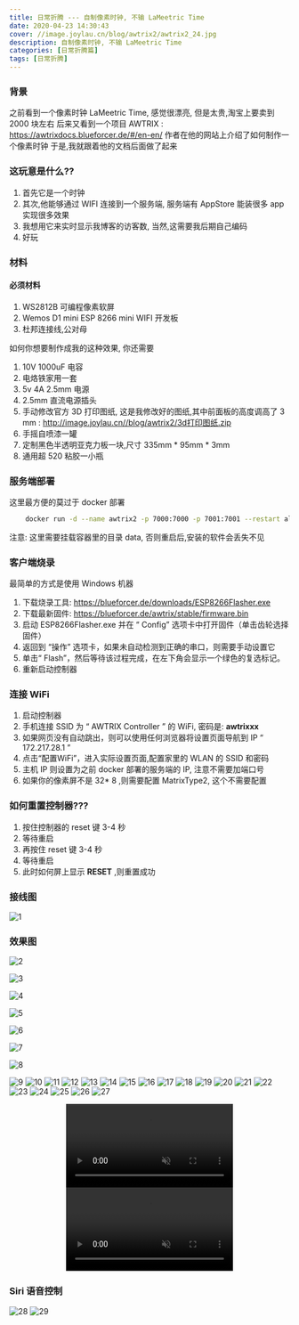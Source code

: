 ```yaml
---
title: 日常折腾 --- 自制像素时钟, 不输 LaMeetric Time
date: 2020-04-23 14:30:43
cover: //image.joylau.cn/blog/awtrix2/awtrix2_24.jpg
description: 自制像素时钟, 不输 LaMeetric Time
categories: [日常折腾篇]
tags: [日常折腾]
---
```


<!-- more -->
### 背景
之前看到一个像素时钟 LaMeetric Time, 感觉很漂亮, 但是太贵,淘宝上要卖到 2000 块左右
后来又看到一个项目 AWTRIX : https://awtrixdocs.blueforcer.de/#/en-en/
作者在他的网站上介绍了如何制作一个像素时钟
于是,我就跟着他的文档后面做了起来

### 这玩意是什么??
1. 首先它是一个时钟
2. 其次,他能够通过 WIFI 连接到一个服务端, 服务端有 AppStore 能装很多 app 实现很多效果
3. 我想用它来实时显示我博客的访客数, 当然,这需要我后期自己编码
4. 好玩

### 材料
#### 必须材料
1. WS2812B 可编程像素软屏
2. Wemos D1 mini ESP 8266 mini WIFI 开发板
2. 杜邦连接线,公对母


如何你想要制作成我的这种效果, 你还需要

1. 10V 1000uF 电容
2. 电烙铁家用一套
3. 5v 4A 2.5mm 电源
4. 2.5mm 直流电源插头
5. 手动修改官方 3D 打印图纸, 这是我修改好的图纸,其中前面板的高度调高了 3 mm : http://image.joylau.cn//blog/awtrix2/3d打印图纸.zip
6. 手摇自喷漆一罐
7. 定制黑色半透明亚克力板一块,尺寸 335mm * 95mm * 3mm
8. 通用超 520 粘胶一小瓶


### 服务端部署
这里最方便的莫过于 docker 部署

```bash
    docker run -d --name awtrix2 -p 7000:7000 -p 7001:7001 --restart always -e TZ=Asia/Shanghai -v /path:/data whyet/awtrix2:latest
```

注意: 这里需要挂载容器里的目录 data, 否则重启后,安装的软件会丢失不见

### 客户端烧录
最简单的方式是使用 Windows 机器
1. 下载烧录工具: https://blueforcer.de/downloads/ESP8266Flasher.exe
2. 下载最新固件: https://blueforcer.de/awtrix/stable/firmware.bin
3. 启动 ESP8266Flasher.exe 并在 “ Config” 选项卡中打开固件（单击齿轮选择固件）
4. 返回到 “操作” 选项卡，如果未自动检测到正确的串口，则需要手动设置它
5. 单击“ Flash”，然后等待该过程完成，在左下角会显示一个绿色的复选标记。
6. 重新启动控制器

### 连接 WiFi
1. 启动控制器
2. 手机连接 SSID 为 “ AWTRIX Controller ” 的 WiFi, 密码是: **awtrixxx**
3. 如果网页没有自动跳出，则可以使用任何浏览器将设置页面导航到 IP “ 172.217.28.1 ”
4. 点击“配置WiFi”，进入实际设置页面,配置家里的 WLAN 的 SSID 和密码
5. 主机 IP 则设置为之前 docker 部署的服务端的 IP, 注意不需要加端口号
6. 如果你的像素屏不是 32* 8 ,则需要配置 MatrixType2, 这个不需要配置

### 如何重置控制器???
1. 按住控制器的 reset 键 3-4 秒
2. 等待重启
3. 再按住 reset 键 3-4 秒
4. 等待重启
5. 此时如何屏上显示 **RESET** ,则重置成功

### 接线图
![1](//image.joylau.cn/blog/awtrix2/AWTRIX_Core_Steckplatine.jpg)


### 效果图
![2](//image.joylau.cn/blog/awtrix2/awtrix2_1.jpg)  

![3](//image.joylau.cn/blog/awtrix2/awtrix2_2.jpg)  

![4](//image.joylau.cn/blog/awtrix2/awtrix2_3.jpg)  

![5](//image.joylau.cn/blog/awtrix2/awtrix2_4.jpg)  

![6](//image.joylau.cn/blog/awtrix2/awtrix2_5.jpg)  

![7](//image.joylau.cn/blog/awtrix2/awtrix2_6.jpg)  

![8](//image.joylau.cn/blog/awtrix2/awtrix2_7.jpg)  

![9](//image.joylau.cn/blog/awtrix2/awtrix2_8.jpg)
![10](//image.joylau.cn/blog/awtrix2/awtrix2_9.jpg)
![11](//image.joylau.cn/blog/awtrix2/awtrix2_10.jpg)
![12](//image.joylau.cn/blog/awtrix2/awtrix2_11.jpg)
![13](//image.joylau.cn/blog/awtrix2/awtrix2_12.jpg)
![14](//image.joylau.cn/blog/awtrix2/awtrix2_13.jpg)
![15](//image.joylau.cn/blog/awtrix2/awtrix2_14.jpg)
![16](//image.joylau.cn/blog/awtrix2/awtrix2_15.jpg)
![17](//image.joylau.cn/blog/awtrix2/awtrix2_16.jpg)
![18](//image.joylau.cn/blog/awtrix2/awtrix2_17.jpg)
![19](//image.joylau.cn/blog/awtrix2/awtrix2_18.jpg)
![20](//image.joylau.cn/blog/awtrix2/awtrix2_19.jpg)
![21](//image.joylau.cn/blog/awtrix2/awtrix2_20.jpg)
![22](//image.joylau.cn/blog/awtrix2/awtrix2_21.jpg)
![23](//image.joylau.cn/blog/awtrix2/awtrix2_22.jpg)
![24](//image.joylau.cn/blog/awtrix2/awtrix2_23.jpg)
![25](//image.joylau.cn/blog/awtrix2/awtrix2_24.jpg)
![26](//image.joylau.cn/blog/awtrix2/server-page-1.png)
![27](//image.joylau.cn/blog/awtrix2/server-page-2.png)


<center>
<video src="//image.joylau.cn/blog/awtrix2/awtrix2_video1.mp4" muted loop="true" controls="controls">您的浏览器版本太低，无法观看本视频</video>
</center>

<center>
<video src="//image.joylau.cn/blog/awtrix2/awtrix2_video2.mp4" muted loop="true" controls="controls">您的浏览器版本太低，无法观看本视频</video>
</center>

### Siri 语音控制
![28](//image.joylau.cn/blog/awtrix2/awtrix2_siri-1.PNG)
![29](//image.joylau.cn/blog/awtrix2/awtrix2_siri-2.PNG)